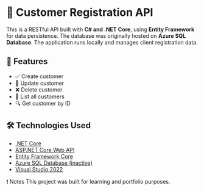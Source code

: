 # 📘 Customer Registration API

This is a RESTful API built with **C# and .NET Core**, using **Entity Framework** for data persistence. The database was originally hosted on **Azure SQL Database**. The application runs locally and manages client registration data.

## 🚀 Features

- ✅ Create customer 
- 🔄 Update customer 
- ❌ Delete customer 
- 📄 List all customers 
- 🔍 Get customer by ID 

## 🛠️ Technologies Used

- [.NET Core](https://dotnet.microsoft.com/)
- [ASP.NET Core Web API](https://learn.microsoft.com/en-us/aspnet/core/web-api/)
- [Entity Framework Core](https://learn.microsoft.com/en-us/ef/core/)
- [Azure SQL Database (inactive)](https://azure.microsoft.com/products/azure-sql/)
- [Visual Studio 2022](https://visualstudio.microsoft.com/)

❗ Notes
This project was built for learning and portfolio purposes.


